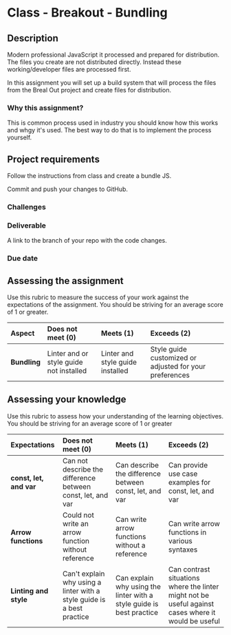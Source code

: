# Class - Breakout - Bundling

## Description 

Modern professional JavaScript it processed and prepared for distribution. The files you create are not distributed directly. Instead these working/developer files are processed first. 

In this assignment you will set up a build system that will process the files from the Breal Out project and create files for distribution. 

### Why this assignment?

This is common process used in industry you should know how this works and whgy it's used. The best way to do that is to implement the process yourself. 

## Project requirements

Follow the instructions from class and create a bundle JS. 

Commit and push your changes to GitHub. 

### Challenges 


### Deliverable

A link to the branch of your repo with the code changes.

### Due date



## Assessing the assignment

Use this rubric to measure the success of your work against the expectations of the assignment. You should be striving for an average score of 1 or greater.

| Aspect | Does not meet (0) | Meets (1) | Exceeds (2) |
|:-------------|:--------------|:-----|:---------|
| **Bundling** | Linter and or style guide not installed | Linter and style guide installed | Style guide customized or adjusted for your preferences |

## Assessing your knowledge

Use this rubric to assess how your understanding of the learning objectives. You should be striving for an average score of 1 or greater

| Expectations | Does not meet (0) | Meets (1) | Exceeds (2) |
|:-------------|:--------------|:-----|:---------|
| **const, let, and var** | Can not describe the difference between const, let, and var | Can describe the difference between const, let, and var | Can provide use case examples for const, let, and var |
| **Arrow functions** | Could not write an arrow function without reference | Can write arrow functions without a reference | Can write arrow functions in various syntaxes |
| **Linting and style** | Can't explain why using a linter with a style guide is a best practice | Can explain why using the linter with a style guide is best practice | Can contrast situations where the linter might not be useful against cases where it would be useful |